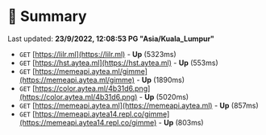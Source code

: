 # 📖 Summary
Last updated: **23/9/2022, 12:08:53 PG "Asia/Kuala_Lumpur"**

- `GET` [https://lilr.ml](https://lilr.ml) - **Up** (5323ms)
- `GET` [https://hst.aytea.ml](https://hst.aytea.ml) - **Up** (553ms)
- `GET` [https://memeapi.aytea.ml/gimme](https://memeapi.aytea.ml/gimme) - **Up** (1890ms)
- `GET` [https://color.aytea.ml/4b31d6.png](https://color.aytea.ml/4b31d6.png) - **Up** (5020ms)
- `GET` [https://memeapi.aytea.ml](https://memeapi.aytea.ml) - **Up** (857ms)
- `GET` [https://memeapi.aytea14.repl.co/gimme](https://memeapi.aytea14.repl.co/gimme) - **Up** (803ms)
